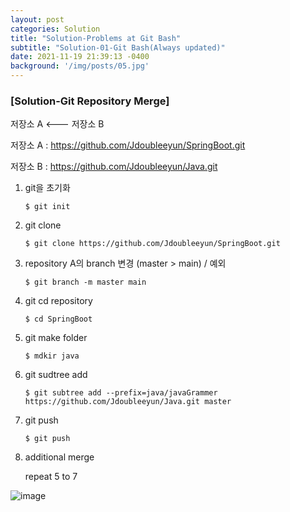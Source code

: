 ```yaml
---
layout: post
categories: Solution
title: "Solution-Problems at Git Bash"
subtitle: "Solution-01-Git Bash(Always updated)"
date: 2021-11-19 21:39:13 -0400
background: '/img/posts/05.jpg'
---
```


### [Solution-Git Repository Merge]

저장소 A <--- 저장소 B

저장소 A : https://github.com/Jdoubleeyun/SpringBoot.git

저장소 B : https://github.com/Jdoubleeyun/Java.git

1. git을 초기화

   `$ git init`
2. git clone

   `$ git clone https://github.com/Jdoubleeyun/SpringBoot.git`
3. repository A의 branch 변경 (master > main) / 예외

   `$ git branch -m master main`
4. git cd repository

   `$ cd SpringBoot`
5. git make folder

   `$ mdkir java`
6. git sudtree add

   `$ git subtree add --prefix=java/javaGrammer https://github.com/Jdoubleeyun/Java.git master `
7. git push

   `$ git push`
8. additional merge

   repeat 5 to 7

![image](https://user-images.githubusercontent.com/82137367/142625812-b0645fa7-f177-4c8e-8b88-1a05d8025dc5.png)
